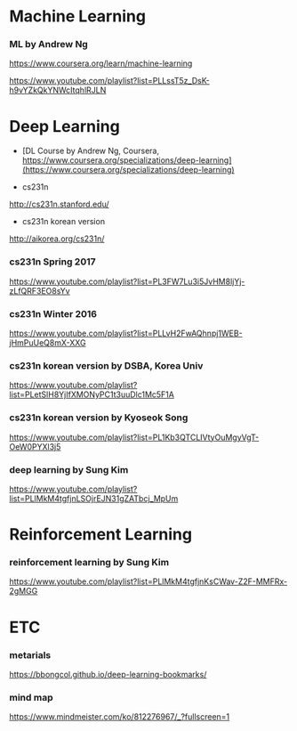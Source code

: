 # Machine Learning


### ML by Andrew Ng

https://www.coursera.org/learn/machine-learning

https://www.youtube.com/playlist?list=PLLssT5z_DsK-h9vYZkQkYNWcItqhlRJLN


# Deep Learning

- [DL Course by Andrew Ng, Coursera, https://www.coursera.org/specializations/deep-learning](https://www.coursera.org/specializations/deep-learning)
 

- cs231n

http://cs231n.stanford.edu/

- cs231n korean version

http://aikorea.org/cs231n/

### cs231n Spring 2017
https://www.youtube.com/playlist?list=PL3FW7Lu3i5JvHM8ljYj-zLfQRF3EO8sYv

### cs231n Winter 2016
https://www.youtube.com/playlist?list=PLLvH2FwAQhnpj1WEB-jHmPuUeQ8mX-XXG

### cs231n korean version by DSBA, Korea Univ
https://www.youtube.com/playlist?list=PLetSlH8YjIfXMONyPC1t3uuDlc1Mc5F1A

### cs231n korean version by Kyoseok Song
https://www.youtube.com/playlist?list=PL1Kb3QTCLIVtyOuMgyVgT-OeW0PYXl3j5

### deep learning by Sung Kim
https://www.youtube.com/playlist?list=PLlMkM4tgfjnLSOjrEJN31gZATbcj_MpUm


# Reinforcement Learning

### reinforcement learning by Sung Kim
https://www.youtube.com/playlist?list=PLlMkM4tgfjnKsCWav-Z2F-MMFRx-2gMGG


# ETC

### metarials
https://bbongcol.github.io/deep-learning-bookmarks/

### mind map
https://www.mindmeister.com/ko/812276967/_?fullscreen=1
